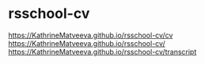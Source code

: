 # rsschool-cv

https://KathrineMatveeva.github.io/rsschool-cv/cv  <br>
https://KathrineMatveeva.github.io/rsschool-cv/  <br>
https://KathrineMatveeva.github.io/rsschool-cv/transcript
